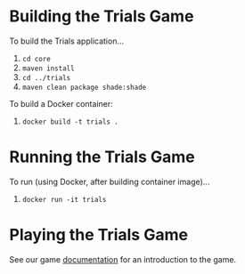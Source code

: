 # Building the Trials Game

To build the Trials application...

1. `cd core`
2. `maven install`
3. `cd ../trials`
4. `maven clean package shade:shade`

To build a Docker container:

1. `docker build -t trials .`

# Running the Trials Game

To run (using Docker, after building container image)...

1. `docker run -it trials`

# Playing the Trials Game

See our game [documentation](intro.md) for an introduction 
to the game.